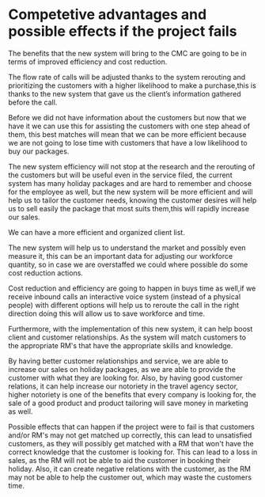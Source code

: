 # Competetive advantages and possible effects if the project fails

The benefits that the new system will bring to the CMC are going to be in terms
of improved efficiency and cost reduction.

The flow rate of calls will be adjusted thanks to the system rerouting and
prioritizing the customers with a higher likelihood to make a purchase,this is
thanks to the new system that gave us the client’s information gathered before
the call.

Before we did not have information about the customers but now that we have it
we can use this for assisting the customers with one step ahead of them, this
best matches will mean that we can be more efficient because we are not going to
lose time with customers that have a low likelihood to buy our packages.

The new system efficiency will not stop at the research and the rerouting of the
customers but will be useful even in the service filed, the current system has
many holiday packages and are hard to remember and choose for the employee as
well, but the new system will be more efficient and will help us to tailor the
customer needs, knowing the customer desires will help us to sell easily the
package that most suits them,this will rapidly increase our sales.

We can have a more efficient and organized client list.

The new system will help us to understand the market and possibly even measure
it, this can be an important data for adjusting our workforce quantity, so in
case we are overstaffed we could where possible do some cost reduction actions.

Cost reduction and efficiency are going to happen in buys time as well,if we
receive inbound calls an interactive voice system (instead of a physical people)
with different options will help us to reroute the call in the right direction
doing this will allow us to save workforce and time.

Furthermore, with the implementation of this new system, it can help boost
client and customer relationships. As the system will match customers to the
appropriate RM's that have the appropriate skills and knowledge.

By having better customer relationships and service, we are able to increase our
sales on holiday packages, as we are able to provide the customer with what they
are looking for. Also, by having good customer relations, it can help increase
our notoriety in the travel agency sector, higher notoriety is one of the
benefits that every company is looking for, the sale of a good product and
product tailoring will save money in marketing as well.

Possible effects that can happen if the project were to fail is that customers
and/or RM's may not get matched up correctly, this can lead to unsatisfied
customers, as they will possibly get matched with a RM that won't have the
correct knowledge that the customer is looking for. This can lead to a loss in
sales, as the RM will not be able to aid the customer in booking their holiday.
Also, it can create negative relations with the customer, as the RM may not be
able to help the customer out, which may waste the customers time.
